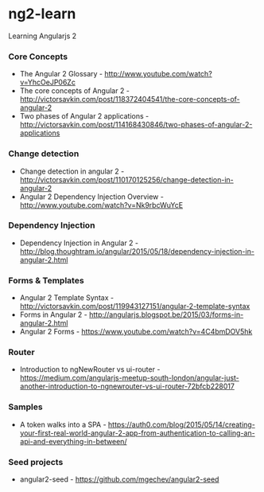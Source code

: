 # ng2-learn
Learning Angularjs 2

### Core Concepts
* The Angular 2 Glossary - http://www.youtube.com/watch?v=YhcOeJP06Zc
* The core concepts of Angular 2 - http://victorsavkin.com/post/118372404541/the-core-concepts-of-angular-2
* Two phases of Angular 2 applications - http://victorsavkin.com/post/114168430846/two-phases-of-angular-2-applications

### Change detection
* Change detection in angular 2 - http://victorsavkin.com/post/110170125256/change-detection-in-angular-2
* Angular 2 Dependency Injection Overview - http://www.youtube.com/watch?v=Nk9rbcWuYcE

### Dependency Injection
* Dependency Injection in Angular 2 - http://blog.thoughtram.io/angular/2015/05/18/dependency-injection-in-angular-2.html

### Forms & Templates
* Angular 2 Template Syntax - http://victorsavkin.com/post/119943127151/angular-2-template-syntax
* Forms in Angular 2 - http://angularjs.blogspot.be/2015/03/forms-in-angular-2.html
* Angular 2 Forms - https://www.youtube.com/watch?v=4C4bmDOV5hk

### Router
* Introduction to ngNewRouter vs ui-router -  https://medium.com/angularjs-meetup-south-london/angular-just-another-introduction-to-ngnewrouter-vs-ui-router-72bfcb228017

### Samples
* A token walks into a SPA - https://auth0.com/blog/2015/05/14/creating-your-first-real-world-angular-2-app-from-authentication-to-calling-an-api-and-everything-in-between/

### Seed projects
* angular2-seed - https://github.com/mgechev/angular2-seed
